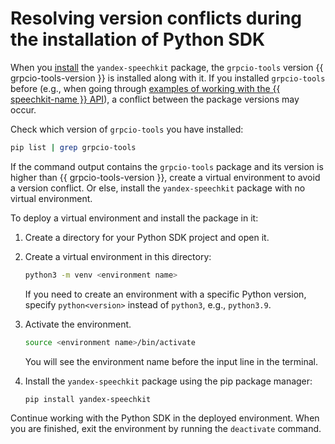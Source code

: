 # Resolving version conflicts during the installation of Python SDK

When you [install](install.md) the `yandex-speechkit` package, the `grpcio-tools` version {{ grpcio-tools-version }} is installed along with it. If you installed `grpcio-tools` before (e.g., when going through [examples of working with the {{ speechkit-name }} API](../../tutorials/index.md)), a conflict between the package versions may occur.

Check which version of `grpcio-tools` you have installed:

```bash
pip list | grep grpcio-tools
```

If the command output contains the `grpcio-tools` package and its version is higher than {{ grpcio-tools-version }}, create a virtual environment to avoid a version conflict. Or else, install the `yandex-speechkit` package with no virtual environment.

To deploy a virtual environment and install the package in it:

1. Create a directory for your Python SDK project and open it.
1. Create a virtual environment in this directory:

   ```bash
   python3 -m venv <environment name>
   ```

   If you need to create an environment with a specific Python version, specify `python<version>` instead of `python3`, e.g., `python3.9`.

1. Activate the environment.

   ```bash
   source <environment name>/bin/activate
   ```

   You will see the environment name before the input line in the terminal.

1. Install the `yandex-speechkit` package using the pip package manager:

   ```bash
   pip install yandex-speechkit
   ```

Continue working with the Python SDK in the deployed environment. When you are finished, exit the environment by running the `deactivate` command.
